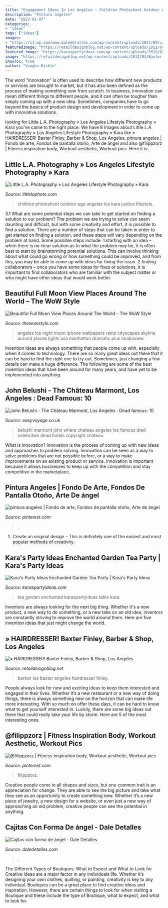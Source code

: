 ```yaml
---
title: "Engagement Ideas In Los Angeles ~ Children Photoshoot Outdoor Age Angeles Los Kara Justice Lifestyle"
description: "Pintura angeles"
date: "2023-01-07"
categories:
- "ideas"
tags: ["ideas"]
images:
- "https://i1.wp.com/www.daledetalles.com/wp-content/uploads/2017/09/cajitas-con-forma-de-angel10.jpg?resize=564%2C752"
featuredImage: "https://retaildesignblog.net/wp-content/uploads/2012/04/Baxter-Finley-Barber-Shop-Los-Angeles-04.jpg"
featured_image: "https://karaspartyideas.com/wp-content/uploads/2019/03/Enchanted-Garden-Tea-Party-via-Karas-Party-Ideas-KarasPartyIdeas.com2_.jpeg"
image: "https://retaildesignblog.net/wp-content/uploads/2012/04/Baxter-Finley-Barber-Shop-Los-Angeles-04.jpg"
ShowToc: true
author: "Vaughn Hickle"
---
```



The word "innovation" is often used to describe how different new products or services are brought to market, but it has also been defined as the process of making something new from scratch. In business, innovation can mean different things to different people, and it can often be tougher than simply coming up with a new idea. Sometimes, companies have to go beyond the basics of product design and development in order to come up with innovative solutions.

	

		
looking for Little L.A. Photography » Los Angeles Lifestyle Photography » Kara you've came to the right place. We have 8 Images about Little L.A. Photography » Los Angeles Lifestyle Photography » Kara like » HAIRDRESSER! Baxter Finley, Barber &amp; Shop, Los Angeles, pintura angeles | Fondo de arte, Fondos de pantalla otoño, Arte de ángel and also @filippzorz | Fitness inspiration body, Workout aesthetic, Workout pics. Here it is:
		
    
## Little L.A. Photography » Los Angeles Lifestyle Photography » Kara

<img loading=lazy src="http://littlelaphoto.com/wordpress/wp-content/uploads/2013/06/cute-outdoor-photoshoot-ideas.jpg" onerror="this.onerror=null;this.src='https://tse1.mm.bing.net/th?id=OIP.PylCKacSmt5bq-ZlX3cqfQHaLH&amp;pid=15.1';" alt="Little L.A. Photography » Los Angeles Lifestyle Photography » Kara">

_Source: littlelaphoto.com_

>children photoshoot outdoor age angeles los kara justice lifestyle. 

	

3.1 What are some potential steps we can take to get started on finding a solution to our problem?
The problem we are trying to solve can seem daunting and difficult, but with some creativity and effort, it is possible to find a solution. There are a number of steps that can be taken in order to get started on finding a solution, and these steps will vary depending on the problem at hand. Some possible steps include: 
1.starting with an idea – when there is no clear solution as to what the problem may be, it is often best to start by brainstorming potential solutions. This can involve thinking about what could go wrong or how something could be improved, and from this, you may be able to come up with ideas for fixing the issue. 
2.finding collaborators – once you have some ideas for fixes or solutions, it is important to find collaborators who are familiar with the subject matter or who might have other ideas that would work better.

    
## Beautiful Full Moon View Places Around The World – The WoW Style

<img loading=lazy src="http://thewowstyle.com/wp-content/uploads/2014/11/Los-Angeles.jpg" onerror="this.onerror=null;this.src='https://tse4.mm.bing.net/th?id=OIP.O0jEf9txFdWSH33c0ktYNgDIEs&amp;pid=15.1';" alt="Beautiful Full Moon View Places Around The World – The WoW Style">

_Source: thewowstyle.com_

>angeles los night moon iphone wallpapers rams cityscapes skyline around places lights usa manhattan dramatic plus studioview. 

	

Invention ideas are always something that people come up with, especially when it comes to technology. There are so many great ideas out there that it can be hard to find the right one to try out. Sometimes, just changing a few details can make a huge difference. The following are some of the best invention ideas that have been around for many years, and have yet to be implemented into anything.

    
## John Belushi - The Château Marmont, Los Angeles : Dead Famous: 10

<img loading=lazy src="https://img.ev.mu/images/zooms/2217/440x290/7.jpg" onerror="this.onerror=null;this.src='https://tse1.mm.bing.net/th?id=OIP.WVzmQrGjuO676c-vGPVaQAAAAA&amp;pid=15.1';" alt="John Belushi - The Château Marmont, Los Angeles : Dead famous: 10">

_Source: easyvoyage.co.uk_

>belushi marmont john where chateau angeles los famous died celebrities dead hotels copyright château. 

	

What is innovation?
Innovation is the process of coming up with new ideas and approaches to problem solving. Innovation can be seen as a way to solve problems that are not possible before, or a way to make improvements on an existing product or service. Innovation is important because it allows businesses to keep up with the competition and stay competitive in the marketplace.

    
## Pintura Angeles | Fondo De Arte, Fondos De Pantalla Otoño, Arte De ángel

<img loading=lazy src="https://i.pinimg.com/736x/30/25/13/302513326edc54ad532406c986ba56b4.jpg" onerror="this.onerror=null;this.src='https://tse3.mm.bing.net/th?id=OIP.hEnDmfjVLXSU4sonMzzcugHaL_&amp;pid=15.1';" alt="pintura angeles | Fondo de arte, Fondos de pantalla otoño, Arte de ángel">

_Source: pinterest.com_

>. 

	

1. Create an original design – This is definitely one of the easiest and most popular methods of creativity.

    
## Kara&#039;s Party Ideas Enchanted Garden Tea Party | Kara&#039;s Party Ideas

<img loading=lazy src="https://karaspartyideas.com/wp-content/uploads/2019/03/Enchanted-Garden-Tea-Party-via-Karas-Party-Ideas-KarasPartyIdeas.com2_.jpeg" onerror="this.onerror=null;this.src='https://tse3.mm.bing.net/th?id=OIP.nn1XWegDA3Bkwb80AFiLkgHaLH&amp;pid=15.1';" alt="Kara&#039;s Party Ideas Enchanted Garden Tea Party | Kara&#039;s Party Ideas">

_Source: karaspartyideas.com_

>tea garden enchanted karaspartyideas table kara. 

	

Inventors are always looking for the next big thing. Whether it's a new product, a new way to do something, or a new take on an old idea, inventors are constantly striving to improve the world around them. Here are five invention ideas that just might change the world.

    
## » HAIRDRESSER! Baxter Finley, Barber &amp; Shop, Los Angeles

<img loading=lazy src="https://retaildesignblog.net/wp-content/uploads/2012/04/Baxter-Finley-Barber-Shop-Los-Angeles-04.jpg" onerror="this.onerror=null;this.src='https://tse3.mm.bing.net/th?id=OIP.gAGdNS2ZMfjVuEQI2f3BUQHaE8&amp;pid=15.1';" alt="» HAIRDRESSER! Baxter Finley, Barber &amp; Shop, Los Angeles">

_Source: retaildesignblog.net_

>barber los baxter angeles hairdresser finley. 

	

People always look for new and exciting ideas to keep them interested and engaged in their lives. Whether it’s a new restaurant or a new way of doing things, there is always something new on the horizon that can make life more interesting. With so much on offer these days, it can be hard to know what to get yourself interested in. Luckily, there are some big ideas out there that could really take your life by storm. Here are 5 of the most interesting ones.

    
## @filippzorz | Fitness Inspiration Body, Workout Aesthetic, Workout Pics

<img loading=lazy src="https://i.pinimg.com/736x/1b/81/81/1b81816c456936ea55d6d1457374ed84.jpg" onerror="this.onerror=null;this.src='https://tse4.mm.bing.net/th?id=OIP.YsjwjUx0gdU1YPmBUxcaMQHaNL&amp;pid=15.1';" alt="@filippzorz | Fitness inspiration body, Workout aesthetic, Workout pics">

_Source: pinterest.com_

>filippzorz. 

	

Creative people come in all shapes and sizes, but one common trait is an appreciation for change. They are able to see the big picture and take what they see as an opportunity to create something new. Whether it’s a new piece of jewelry, a new design for a website, or even just a new way of approaching an old problem, creative people can see the potential in anything.

    
## Cajitas Con Forma De ángel - Dale Detalles

<img loading=lazy src="https://i1.wp.com/www.daledetalles.com/wp-content/uploads/2017/09/cajitas-con-forma-de-angel10.jpg?resize=564%2C752" onerror="this.onerror=null;this.src='https://tse1.mm.bing.net/th?id=OIP.eZOMtQW9fSXWcSUI2qb36AHaJ4&amp;pid=15.1';" alt="Cajitas con forma de ángel - Dale Detalles">

_Source: daledetalles.com_

>. 

	

The Different Types of Boutiques: What to Expect and What to Look for
Creative ideas are a major factor in any individuals life. Whether it’s designing your own clothes, quilting, or painting, creativity is key to any individual. Boutiques can be a great place to find creative ideas and inspiration. However, there are certain things to look for when visiting a Boutique and these include the type of Boutique, what to expect, and what to look for.

